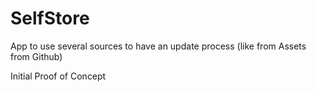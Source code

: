 # SelfStore
App to use several sources to have an update process (like from Assets from Github)

Initial Proof of Concept
